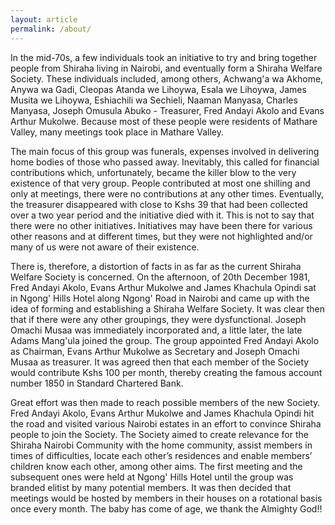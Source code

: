 ```yaml
---
layout: article
permalink: /about/
---
```


In the mid-70s, a few individuals took an initiative to try and bring together people from Shiraha living in Nairobi, and eventually form a Shiraha Welfare Society. These individuals included, among others, Achwang'a wa Akhome, Anywa wa Gadi, Cleopas Atanda we Lihoywa, Esala we Lihoywa, James Musita we Lihoywa, Eshiachili wa Sechieli, Naaman Manyasa, Charles Manyasa, Joseph Omusula Abuko - Treasurer, Fred Andayi Akolo and Evans Arthur Mukolwe. Because most of these people were residents of Mathare Valley, many meetings took place in Mathare Valley.


The main focus of this group was funerals, expenses involved in delivering home bodies of those who passed away. Inevitably, this called for financial contributions which, unfortunately, became the killer blow to the very existence of that very group. People contributed at most one shilling and only at meetings, there were no contributions at any other times. Eventually, the treasurer disappeared with close to Kshs 39 that had been collected over a two year period and the initiative died with it.
This is not to say that there were no other initiatives. Initiatives may have been there for various other reasons and at different times, but they were not highlighted and/or many of us were not aware of their existence.


There is, therefore, a distortion of facts in as far as the current Shiraha Welfare Society is concerned. On the afternoon, of 20th December 1981, Fred Andayi Akolo, Evans Arthur Mukolwe and James Khachula Opindi sat in Ngong' Hills Hotel along Ngong' Road in Nairobi and came up with the idea of forming and establishing a Shiraha Welfare Society. It was clear then that if there were any other groupings, they were dysfunctional. Joseph Omachi Musaa was immediately incorporated and, a little later, the late Adams Mang'ula joined the group. The group appointed Fred Andayi Akolo as Chairman, Evans Arthur Mukolwe as Secretary and Joseph Omachi Musaa as treasurer. It was agreed then that each member of the Society would contribute Kshs 100 per month, thereby creating the famous account number 1850 in Standard Chartered Bank.


Great effort was then made to reach possible members of the new Society. Fred Andayi Akolo, Evans Arthur Mukolwe and James Khachula Opindi hit the road and visited various Nairobi estates in an effort to convince Shiraha people to join the Society.
The Society aimed to create relevance for the Shiraha Nairobi Community with the home community, assist members in times of difficulties, locate each other’s residences and enable members’ children know each other, among other aims.
The first meeting and the subsequent ones were held at Ngong' Hills Hotel until the group was branded elitist by many potential members. It was then decided that meetings would be hosted by members in their houses on a rotational basis once every month.
The baby has come of age, we thank the Almighty God!!
